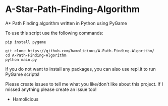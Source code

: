 # A-Star-Path-Finding-Algorithm
A* Path Finding algorithm written in Python using PyGame

To use this script use the following commands:
```
pip install pygame

git clone https://github.com/hamolicious/A-Path-Finding-Algorithm/
cd A-Path-Finding-Algorithm
python main.py
```

If you do not want to install any packages, you can also use repl.it to run PyGame scripts!

Please create issues to tell me what you like/don't like about this project.
If I missed anything please create an issue too!

 - Hamolicious
